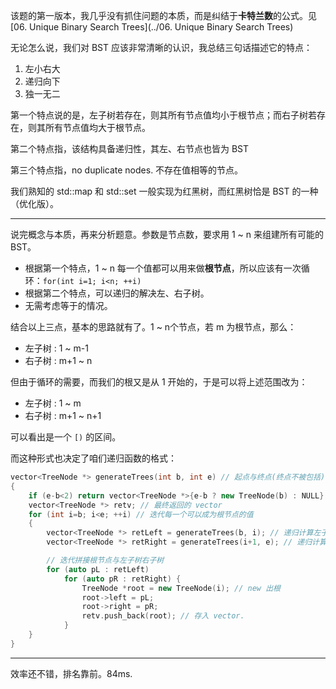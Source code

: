 该题的第一版本，我几乎没有抓住问题的本质，而是纠结于**卡特兰数**的公式。见[06. Unique Binary Search Trees](../06. Unique Binary Search Trees)

无论怎么说，我们对 BST 应该非常清晰的认识，我总结三句话描述它的特点：

1. 左小右大
2. 递归向下
3. 独一无二

第一个特点说的是，左子树若存在，则其所有节点值均小于根节点；而右子树若存在，则其所有节点值均大于根节点。

第二个特点指，该结构具备递归性，其左、右节点也皆为 BST

第三个特点指，no duplicate nodes. 不存在值相等的节点。

我们熟知的 std::map 和 std::set 一般实现为红黑树，而红黑树恰是 BST 的一种（优化版）。

-----

说完概念与本质，再来分析题意。参数是节点数，要求用 1 ~ n 来组建所有可能的 BST。

- 根据第一个特点，1 ~ n 每一个值都可以用来做**根节点**，所以应该有一次循环：`for(int i=1; i<n; ++i)`
- 根据第二个特点，可以递归的解决左、右子树。
- 无需考虑等于的情况。

结合以上三点，基本的思路就有了。1 ~ n个节点，若 m 为根节点，那么：

- 左子树 : 1 ~ m-1
- 右子树 : m+1 ~ n

但由于循环的需要，而我们的根又是从 1 开始的，于是可以将上述范围改为：

- 左子树 : 1 ~ m
- 右子树 : m+1 ~ n+1

可以看出是一个 `[)` 的区间。

而这种形式也决定了咱们递归函数的格式：

```cpp
vector<TreeNode *> generateTrees(int b, int e) // 起点与终点(终点不被包括)
{
    if (e-b<2) return vector<TreeNode *>{e-b ? new TreeNode(b) : NULL}; // 如果起点==终点，证明该树为空；如果仅有起点存在，则返回起点数组。
    vector<TreeNode *> retv; // 最终返回的 vector
    for (int i=b; i<e; ++i) // 迭代每一个可以成为根节点的值
    {
        vector<TreeNode *> retLeft = generateTrees(b, i); // 递归计算左子树
        vector<TreeNode *> retRight = generateTrees(i+1, e); // 递归计算右子树

        // 迭代拼接根节点与左子树右子树
        for (auto pL : retLeft)
            for (auto pR : retRight) {
                TreeNode *root = new TreeNode(i); // new 出根
                root->left = pL;
                root->right = pR;
                retv.push_back(root); // 存入 vector.
            }
    }
}
```

-----

效率还不错，排名靠前。84ms.
